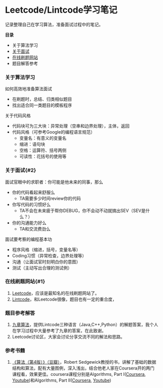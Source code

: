 # Leetcode/Lintcode学习笔记

记录整理自己在学习算法，准备面试过程中的笔记。

**目录**
- 关于算法学习
- [关于面试](#2)
- [在线刷题网站](#1)
- 题目解答参考

### 关于算法学习
如何高效地准备算法面试
- 在刷题时，总结、归类相似题目
- 找出适合同一类题目的模板程序

关于代码风格
- 代码块可为三大块：异常处理（空串和边界处理），主体，返回
- 代码风格（可参考Google的编程语言规范）
  - 变量名：有意义的变量名
  - 缩进：语句块
  - 空格：运算符、括号两侧
  - 可读性：花括号的使用等

### 关于面试{#2}
面试官眼中的求职者：你可能是他未来的同事，那么
- 你的代码看起来舒服么
  - TA需要多少时间review你的代码
- 你写代码的习惯好么
  - TA不会在未来疲于帮你DEBUG，你不会动不动就搞出SEV（SEV是什么？）
- 你的沟通能力好么
  - TA和交流费劲么

面试要考察的编程基本功
- 程序风格（缩进，括号，变量名等）
- Coding习惯（异常检查，边界处理等）
- 沟通（让面试官时刻明白你的意图）
- 测试（主动写出合理的测试例）



### 在线刷题网站{#1}
1. [Leetcode](https://leetcode.com/)，应该是最知名的在线刷题网站了。
2. [Lintcode](http://www.lintcode.com/)，和Leetcode很像，题目也有一定的重合度，

### 题目参考解答
1. [九章算法](http://www.jiuzhang.com/solutions/)，提供Lintcode三种语言（Java,C++,Python）的解题答案，我个人在学习过程中大量参考了九章的答案，在此致谢。
2. Leetcode讨论区，大家会讨论分享交流不同的解法和思路。

### 参考书籍
1. [《算法（第4版）》（豆瓣）](https://book.douban.com/subject/19952400/)，Robert Sedgewick教授的书，讲解了基础的数据结构和算法，配有大量图例，深入浅出，结合他老人家在Coursera开的两门课程看，效果更佳。coursera课程分别是Algorithms, Part I([Coursera](https://www.coursera.org/learn/introduction-to-algorithms), [Youtube](https://www.youtube.com/playlist?list=PLUX6FBiUa2g4YWs6HkkCpXL6ru02i7y3Q))和Algorithms, Part II([Coursera](https://www.coursera.org/learn/java-data-structures-algorithms-2), [Youtube](https://www.youtube.com/playlist?list=PLqD_OdMOd_6YixsHkd9f4sNdof4IhIima))